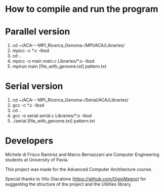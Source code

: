 # How to compile and run the program

# Parallel version
1) cd ~/ACA---MPI_Ricerca_Genoma-/MPI/ACA/Libraries/
2) mpicc -c *.c -lbsd
3) cd ..
4) mpicc -o main main.c Libraries/*.o -lbsd
5) mpirun main [file_with_genome.txt] pattern.txt

# Serial version
1) cd ~/ACA---MPI_Ricerca_Genoma-/Serial/ACA/Libraries/
2) gcc -c *.c -lbsd
3) cd ..
4) gcc -o serial serial.c Libraries/*.o -lbsd
5) ./serial [file_with_genome.txt] pattern.txt

# Developers
Michele di Frisco Ramirez and Marco Bernazzani are Computer Engineering students at University of Pavia.

This project was made for the Advanced Computer Architecture course.

Special thanks to Vito Giacalone (https://github.com/GigioMagno) for suggesting the structure of the project and the Utilities library.
